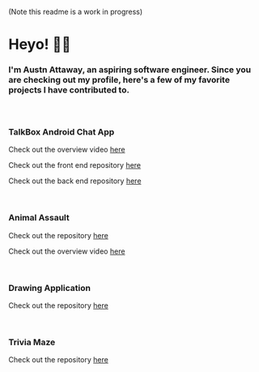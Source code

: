 (Note this readme is a work in progress) 

# Heyo! ✌🏼


<h3>I'm Austn Attaway, an aspiring software engineer. 
Since you are checking out my profile, here's a few of my 
favorite projects I have contributed to.

<br>
<br>
<br>

### TalkBox Android Chat App 
Check out the overview video [here](https://youtu.be/N9kNeRD_wa4)

Check out the front end repository [here](https://github.com/msanyok/Team-1-TCSS-450)

Check out the back end repository [here](https://github.com/Skomegna/Team-1-TCSS-450-Server)

<br>

### Animal Assault

Check out the repository [here](https://github.com/roseypark19/TCSS-491-Group-Project)

Check out the overview video [here](https://youtu.be/_9G0nOoeQFo)

<br>

### Drawing Application

Check out the repository [here](https://github.com/austnaa/DrawingApplication)

<br>

### Trivia Maze

Check out the repository [here](https://github.com/austnaa/AmazingTriviaMaze)















<!--
**austnaa/austnaa** is a ✨ _special_ ✨ repository because its `README.md` (this file) appears on your GitHub profile.

Here are some ideas to get you started:

- 🔭 I’m currently working on ...
- 🌱 I’m currently learning ...
- 👯 I’m looking to collaborate on ...
- 🤔 I’m looking for help with ...
- 💬 Ask me about ...
- 📫 How to reach me: ...
- 😄 Pronouns: ...
- ⚡ Fun fact: ...
-->
